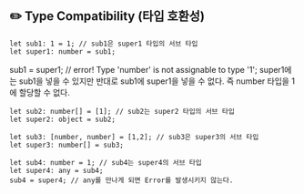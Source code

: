 ## :pencil2: Type Compatibility (타입 호환성)

```
let sub1: 1 = 1; // sub1은 super1 타입의 서브 타입
let super1: number = sub1;
```
sub1 = super1; // error! Type 'number' is not assignable to type '1';
super1에는 sub1을 넣을 수 있지만 반대로 sub1에 super1을 넣을 수 없다. 즉 number 타입을 1에 할당할 수 없다.

```
let sub2: number[] = [1]; // sub2는 super2 타입의 서브 타입
let super2: object = sub2;
```

```
let sub3: [number, number] = [1,2]; // sub3은 super3의 서브 타입
let super3: number[] = sub3;
```

```
let sub4: number = 1; // sub4는 super4의 서브 타입
let super4: any = sub4;
sub4 = super4; // any를 만나게 되면 Error를 발생시키지 않는다.
```


